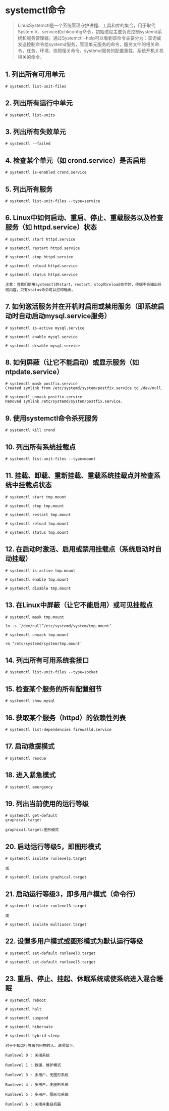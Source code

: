 # systemctl命令

> LinuxSystemctl是一个系统管理守护进程、工具和库的集合，用于取代System V、service和chkconfig命令，初始进程主要负责控制systemd系统和服务管理器。通过Systemctl –help可以看到该命令主要分为：查询或发送控制命令给systemd服务，管理单元服务的命令，服务文件的相关命令，任务、环境、快照相关命令，systemd服务的配置重载，系统开机关机相关的命令。 

## 1. 列出所有可用单元 
```
# systemctl list-unit-files
```
## 2. 列出所有运行中单元 
```
# systemctl list-units
```
## 3. 列出所有失败单元 
```
# systemctl -–failed
```
## 4. 检查某个单元（如 crond.service）是否启用 
```
# systemctl is-enabled crond.service 
```
## 5. 列出所有服务 
```
# systemctl list-unit-files --type=service
```
## 6. Linux中如何启动、重启、停止、重载服务以及检查服务（如 httpd.service）状态 
```
# systemctl start httpd.service

# systemctl restart httpd.service

# systemctl stop httpd.service

# systemctl reload httpd.service

# systemctl status httpd.service

注意：当我们使用systemctl的start，restart，stop和reload命令时，终端不会输出任何内容，只有status命令可以打印输出。
```
## 7. 如何激活服务并在开机时启用或禁用服务（即系统启动时自动启动mysql.service服务） 
```
# systemctl is-active mysql.service

# systemctl enable mysql.service

# systemctl disable mysql.service
```
## 8. 如何屏蔽（让它不能启动）或显示服务（如ntpdate.service） 
```
# systemctl mask postfix.service
Created symlink from /etc/systemd/system/postfix.service to /dev/null.

# systemctl unmask postfix.service
Removed symlink /etc/systemd/system/postfix.service.
```
## 9. 使用systemctl命令杀死服务 
```
# systemctl kill crond 
```
## 10. 列出所有系统挂载点 
```
# systemctl list-unit-files --type=mount
```
## 11. 挂载、卸载、重新挂载、重载系统挂载点并检查系统中挂载点状态 
```
# systemctl start tmp.mount

# systemctl stop tmp.mount

# systemctl restart tmp.mount

# systemctl reload tmp.mount

# systemctl status tmp.mount
```
## 12. 在启动时激活、启用或禁用挂载点（系统启动时自动挂载） 
```
# systemctl is-active tmp.mount

# systemctl enable tmp.mount

# systemctl disable tmp.mount
```
## 13. 在Linux中屏蔽（让它不能启用）或可见挂载点 
```
# systemctl mask tmp.mount

ln -s ‘/dev/null”/etc/systemd/system/tmp.mount’

# systemctl unmask tmp.mount

rm ‘/etc/systemd/system/tmp.mount’
```
## 14. 列出所有可用系统套接口 
```
# systemctl list-unit-files --type=socket
```
## 15. 检查某个服务的所有配置细节 
```
# systemctl show mysql 
```
## 16. 获取某个服务（httpd）的依赖性列表 
```
# systemctl list-dependencies firewalld.service
```
## 17. 启动救援模式 
```
# systemctl rescue
```
## 18. 进入紧急模式 
```
# systemctl emergency
```
## 19. 列出当前使用的运行等级 
```
# systemctl get-default
graphical.target

graphical.target:图形模式
```
## 20. 启动运行等级5，即图形模式 
```
# systemctl isolate runlevel5.target

或

# systemctl isolate graphical.target
```
## 21. 启动运行等级3，即多用户模式（命令行） 
```
# systemctl isolate runlevel3.target

或

# systemctl isolate multiuser.target
```
## 22. 设置多用户模式或图形模式为默认运行等级 
```
# systemctl set-default runlevel3.target

# systemctl set-default runlevel5.target
```
## 23. 重启、停止、挂起、休眠系统或使系统进入混合睡眠 
```
# systemctl reboot

# systemctl halt

# systemctl suspend

# systemctl hibernate

# systemctl hybrid-sleep

对于不知运行等级为何物的人，说明如下。

Runlevel 0 : 关闭系统

Runlevel 1 : 救援，维护模式

Runlevel 3 : 多用户，无图形系统

Runlevel 4 : 多用户，无图形系统

Runlevel 5 : 多用户，图形化系统

Runlevel 6 : 关闭并重启机器
```
